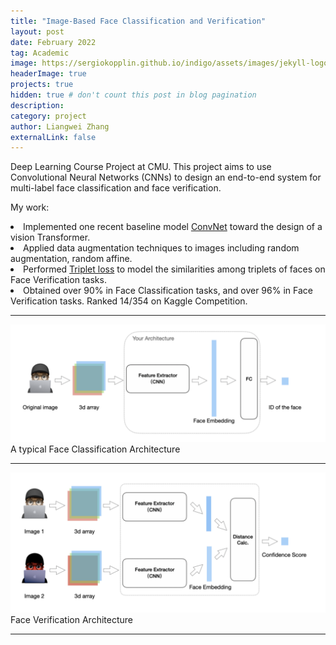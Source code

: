 ```yaml
---
title: "Image-Based Face Classification and Verification"
layout: post
date: February 2022
tag: Academic
image: https://sergiokopplin.github.io/indigo/assets/images/jekyll-logo-light-solid.png
headerImage: true
projects: true
hidden: true # don't count this post in blog pagination
description:
category: project
author: Liangwei Zhang
externalLink: false
---
```


<p>Deep Learning Course Project at CMU.
This project aims to use Convolutional Neural Networks (CNNs) to design an
end-to-end system for multi-label face classification and face verification.</p> 
<p>My work:
    <li>Implemented one recent baseline model <a href="https://arxiv.org/pdf/2201.03545.pdf">ConvNet</a> toward the design of a vision Transformer.</li>
    <li>Applied data augmentation techniques to images including random augmentation, random affine.</li>
    <li>Performed <a href="https://pytorch.org/docs/stable/generated/torch.nn.TripletMarginLoss.html">Triplet loss</a> to model the similarities among triplets of faces on Face Verification tasks.</li>
    <li>Obtained over 90% in Face Classification tasks, and over 96% in Face Verification tasks. Ranked 14/354 on Kaggle Competition.</li></p>

---

![Screenshot](Face_Classification.png?raw=true)
A typical Face Classification Architecture

---

![Screenshot](Face-Verification.png?raw=true)
Face Verification Architecture


---

